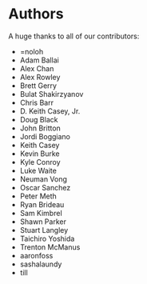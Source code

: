 Authors
=======

A huge thanks to all of our contributors:


- =noloh 
- Adam Ballai 
- Alex Chan 
- Alex Rowley 
- Brett Gerry 
- Bulat Shakirzyanov 
- Chris Barr 
- D. Keith Casey, Jr. 
- Doug Black 
- John Britton 
- Jordi Boggiano 
- Keith Casey 
- Kevin Burke 
- Kyle Conroy 
- Luke Waite 
- Neuman Vong 
- Oscar Sanchez
- Peter Meth 
- Ryan Brideau 
- Sam Kimbrel 
- Shawn Parker 
- Stuart Langley 
- Taichiro Yoshida 
- Trenton McManus 
- aaronfoss 
- sashalaundy 
- till 
